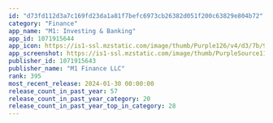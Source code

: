 ```yaml
---
id: "d73fd112d3a7c169fd23da1a81f7befc6973cb26382d051f200c63829e804b72"
category: "Finance"
app_name: "M1: Investing & Banking"
app_id: 1071915644
app_icon: https://is1-ssl.mzstatic.com/image/thumb/Purple126/v4/d3/7b/92/d37b9228-1028-6e41-f46d-da5ce05d88ac/AppIcon-0-0-1x_U007emarketing-0-5-85-220.png/1024x1024bb.png
app_screenshot: https://is1-ssl.mzstatic.com/image/thumb/PurpleSource116/v4/09/38/53/09385329-de0e-0592-ffd1-ce0fd4ef6d9d/bdbb2bc0-ec5a-45ad-a674-ff61e467ec8e_01-6.5in.png/1242x2688bb.png
publisher_id: 1071915643
publisher_name: "M1 Finance LLC"
rank: 395
most_recent_release: 2024-01-30 00:00:00
release_count_in_past_year: 57
release_count_in_past_year_category: 20
release_count_in_past_year_top_in_category: 28
---
```

